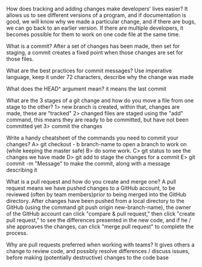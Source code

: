 How does tracking and adding changes make developers' lives easier?
It allows us to see different versions of a program, and if documentation is good, we will know why we made a particular change, and if there are bugs, we can go back to an earlier version. If there are multiple developers, it becomes possible for them to work on one code file at the same time.

What is a commit?
After a set of changes has been made, then set for staging, a commit creates a fixed point when those changes are set for those files.

What are the best practices for commit messages?
Use imperative language, keep it under 72 characters, describe why the change was made

What does the HEAD^ argument mean?
it means the last commit

What are the 3 stages of a git change and how do you move a file from one stage to the other?
1>  new branch is created, within that, changes are made, these are "tracked"
2> changed files are staged using the "add" command, this means they are ready to be committed, but have not been committed yet
3> commit the changes

Write a handy cheatsheet of the commands you need to commit your changes?
A> git checkout - b branch-name to open a branch to work on (while keeping the master safe)
B> do some work.
C> git status to see the changes we have made
D> git add to stage the changes for a commit
E> git commit -m "Message" to make the commit, along with a message describing it

What is a pull request and how do you create and merge one?
A pull request means we have pushed changes to a GitHub account, to be reviewed (often by team members)prior to being merged into the GitHub directory. After changes have been pushed from a local directory to the GitHub (using the command git push origin new-branch-name), the owner of the GitHub account can click "compare & pull request," then click "create pull request," to see the differences presented in the new code, and if he / she approaves the changes, can click "merge pull request" to complete the process.

Why are pull requests preferred when working with teams?
It gives others a change to review code, and possibly resolve differences / discuss issues, before making (potentially destructive) changes to the code base
